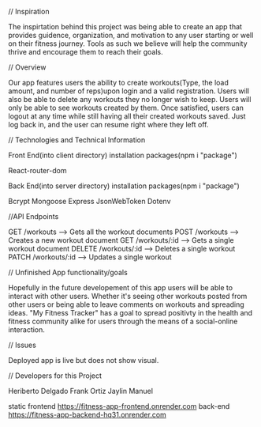 
// Inspiration

The inspirtation behind this project was being able to create an app that provides guidence, organization, and motivation to any user starting or well on their fitness journey. Tools as such we believe will help the community thrive and encourage them to reach their goals.

// Overview

Our app features users the ability to create workouts(Type, the load amount, and number of reps)upon login and a valid registration. Users will also be able to delete any workouts they no longer wish to keep. Users will only be able to see workouts created by them. Once satisfied, users can logout at any time while still having all their created workouts saved. Just log back in, and the user can resume right where they left off.

// Technologies and Technical Information

Front End(into client directory) installation packages(npm i "package")

React-router-dom

Back End(into server directory) installation packages(npm i "package")

Bcrypt Mongoose Express JsonWebToken Dotenv

//API Endpoints

GET /workouts --> Gets all the workout documents POST /workouts --> Creates a new workout document GET /workouts/:id --> Gets a single workout document DELETE /workouts/:id --> Deletes a single workout PATCH /workouts/:id --> Updates a single workout

// Unfinished App functionality/goals

Hopefully in the future developement of this app users will be able to interact with other users. Whether it's seeing other workouts posted from other users or being able to leave comments on workouts and spreading ideas. "My Fitness Tracker" has a goal to spread positivty in the health and fitness community alike for users through the means of a social-online interaction.

// Issues

Deployed app is live but does not show visual.

// Developers for this Project

Heriberto Delgado Frank Ortiz Jaylin Manuel

static frontend https://fitness-app-frontend.onrender.com
back-end https://fitness-app-backend-hq31.onrender.com
